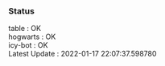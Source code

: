 ### Status


table : OK  
hogwarts : OK  
icy-bot : OK  
Latest Update : 2022-01-17 22:07:37.598780
